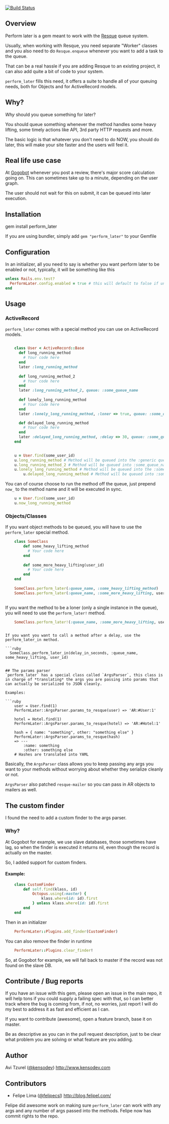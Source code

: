 [![Build Status](https://secure.travis-ci.org/KensoDev/perform_later.png)](https://secure.travis-ci.org/KensoDev/perform_later)

## Overview
Perform later is a gem meant to work with the [Resque](http://github.com/defunkt/resque) queue system.

Usually, when working with Resque, you need separate "Worker" classes and you also need to do `Resque.enqueue` whenever you want to add a task to the queue.

That can be a real hassle if you are adding Resque to an existing project, it can also add quite a bit of code to your system.

`perform_later` fills this need, it offers a suite to handle all of your queuing needs, both for Objects and for ActiveRecord models.

## Why?
*Why* should you queue something for later?

You should queue something whenever the method handles some heavy lifting, some timely actions like API, 3rd party HTTP requests and more.

The basic logic is that whatever you don't need to do NOW, you should do later, this will make your site faster and the users will feel it.

## Real life use case
At [Gogobot](http://gogobot.com) whenever you post a review, there's major score calculation going on. This can sometimes take up to a minute, depending on the user graph.

The user should not wait for this on submit, it can be queued into later execution.

## Installation
gem install perform_later

If you are using bundler, simply add
`gem "perform_later"` to your Gemfile


## Configuration
In an initializer, all you need to say is whether you want perform later to be enabled or not, typically, it will be something like this

```ruby
unless Rails.env.test?
  PerformLater.config.enabled = true # this will default to false if unset
end
```

## Usage

### ActiveRecord

`perform_later` comes with a special method you can use on ActiveRecord models.


```ruby

	class User < ActiveRecord::Base
	  def long_running_method
	    # Your code here
	  end
	  later :long_running_method
	
	  def long_running_method_2
	    # Your code here
	  end
	  later :long_running_method_2, queue: :some_queue_name
	
	  def lonely_long_running_method
	    # Your code here
	  end
	  later :lonely_long_running_method, :loner => true, queue: :some_queue_name

	  def delayed_long_running_method
	    # Your code here
	  end
	  later :delayed_long_running_method, :delay => 30, queue: :some_queue_name
	end
	
```

```ruby
	u = User.find(some_user_id)
	u.long_running_method # Method will be queued into the :generic queue
	u.long_running_method_2 # Method will be queued into :some_queue_name queue
	u.lonely_long_running_method # Method will be queued into the :some_queue_name queue, only a single instance of this method can exist in the queue.
        u.delayed_long_running_method # Method will be queued into :some_queue_name queue only after 30 seconds have passed.
```

You can of course choose to run the method off the queue, just prepend `now_` to the method name and it will be executed in sync.

```ruby
	u = User.find(some_user_id)
	u.now_long_running_method
```

### Objects/Classes

If you want object methods to be queued, you will have to use the `perform_later` special method.

```ruby
	class SomeClass
		def some_heavy_lifting_method
	  	  # Your code here
	  	end
	  	
		def some_more_heavy_lifting(user_id)
	  	  # Your code here
	  	end  	
	end
	
	SomeClass.perform_later(:queue_name, :some_heavy_lifting_method)
	SomeClass.perform_later(:queue_name, :some_more_heavy_lifting, user_id)
	

```

If you want the method to be a loner (only a single instance in the queue), you will need to use the `perform_later!` method.

```ruby
	SomeClass.perform_later!(:queue_name, :some_more_heavy_lifting, user_id)
```

```

If you want you want to call a method after a delay, use the perform_later_in method.

```ruby
  SomeClass.perform_later_in(delay_in_seconds, :queue_name, some_heavy_lifting, user_id)
```

```

## The params parser
`perform_later` has a special class called `ArgsParser`, this class is in charge of *translating* the args you are passing into params that can actually be serialized to JSON cleanly.

Examples:

```ruby
	user = User.find(1)
	PerformLater::ArgsParser.params_to_resque(user) => 'AR:#User:1'
	
	hotel = Hotel.find(1)
	PerformLater::ArgsParser.params_to_resque(hotel) => 'AR:#Hotel:1'
	
	hash = { name: "something", other: "something else" }
	PerformLater::ArgsParser.params_to_resque(hash) 
	=> ---
		:name: something
		:other: something else
	# Hashes are translated into YAML
```

Basically, the `ArgsParser` class allows you to keep passing any args you want to your methods without worrying about whether they serialize cleanly or not.

`ArgsParser` also patched `resque-mailer` so you can pass in AR objects to mailers as well.

## The custom finder
I found the need to add a custom finder to the args parser.

### Why?
At Gogobot for example, we use slave databases, those sometimes have lag, so when the finder is executed it returns nil, even though the record is actually on the master.

So, I added support for custom finders.

#### Example:

```ruby
	class CustomFinder
		def self.find(klass, id)
			Octopus.using(:master) {
				klass.where(id: id).first
			} unless klass.where(id: id).first
		end
	end
```

Then in an initializer

```ruby
	PerformLater::Plugins.add_finder(CustomFinder)
```

You can also remove the finder in runtime

```ruby
	PerformLater::Plugins.clear_finder!
```

So, at Gogobot for example, we will fall back to master if the record was not found on the slave DB.

 
## Contribute / Bug reports

If you have an issue with this gem, please open an issue in the main repo, it will help tons if you could supply a failing spec with that, so I can better track where the bug is coming from, if not, no worries, just report I will do my best to address it as fast and efficient as I can.

If you want to contribute (awesome), open a feature branch, base it on master.

Be as descriptive as you can in the pull request description, just to be clear what problem you are solving or what feature are you adding.

## Author

Avi Tzurel ([@kensodev](http://twitter.com/kensodev)) http://www.kensodev.com

## Contributors

* Felipe Lima ([@felipecsl](http://twitter.com/felipecsl)) 
http://blog.felipel.com/

Felipe did awesome work on making sure `perform_later` can work with any args and any number of args passed into the methods.
Felipe now has commit rights to the repo.
